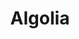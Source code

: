 ---
blog: https://blog.algolia.com/
dribbble: https://dribbble.com/algolia
facebook: https://www.facebook.com/algolia
git: https://github.com/Algolia
guide: https://www.algolia.com/press
logohandle: algolia
sort: algolia
tags:
- search
title: Algolia
twitter: https://x.com/Algolia
website: https://www.algolia.com/
wikipedia: https://en.wikipedia.org/wiki/Algolia
---
